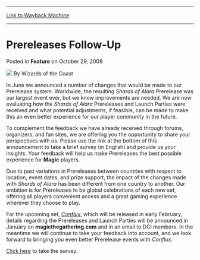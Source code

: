 
---
[Link to Wayback Machine](https://web.archive.org/web/20211021141812/https://magic.wizards.com/en/articles/archive/feature/prereleases-follow-2008-10-29)

[_metadata_:wayback_url]:- "https://magic.wizards.com/en/articles/archive/feature/prereleases-follow-2008-10-29"
[_metadata_:wayback_raw_url]:- "https://web.archive.org/web/20211021141812id_/https://magic.wizards.com/en/articles/archive/feature/prereleases-follow-2008-10-29"
[_metadata_:wayback_capture_timestamp]:- "2021-10-21 14:18:12+00:00"
[_metadata_:description]:- "In June we announced a number of changes that would be made to our Prerelease system. Worldwide, the resulting Shards of Alara Prerelease was our largest event ever, but we know improvements are needed. We are now evaluating how the Shards of Alara Prereleases and Launch Parties were received and what potential adjustments, if feasible, can be made to make this an even better"
[_metadata_:generator]:- "Drupal 7 (http://drupal.org)"
[_metadata_:publish_date]:- "2008-10-29"
---


Prereleases Follow-Up
=====================



 Posted in **Feature**
 on October 29, 2008 






![](https://media.magic.wizards.com/styles/auth_small/public/images/person/wizards_author.jpg)
By Wizards of the Coast











In June we announced a number of changes that would be made to our Prerelease system. Worldwide, the resulting *Shards of Alara* Prerelease was our largest event ever, but we know improvements are needed. We are now evaluating how the *Shards of Alara* Prereleases and Launch Parties were received and what potential adjustments, if feasible, can be made to make this an even better experience for our player community in the future. 

To complement the feedback we have already received through forums, organizers, and fan sites, we are offering you the opportunity to share your perspectives with us. Please use the link at the bottom of this announcement to take a brief survey (in English) and provide us your insights. Your feedback will help us make Prereleases the best possible experience for **Magic** players.

Due to past variations in Prereleases between countries with respect to location, event dates, and prize support, the impact of the changes made with *Shards of Alara* has been different from one country to another. Our ambition is for Prereleases to be global celebrations of each new set, offering all players convenient access and a great gaming experience wherever they choose to play.

For the upcoming set, [*Conflux*](/en/articles/archive/announcing-conflux-2008-07-30), which will be released in early February, details regarding the Prereleases and Launch Parties will be announced in January on **magicthegathering.com** and in an email to DCI members. In the meantime we will continue to take your feedback into account, and we look forward to bringing you even better Prerelease events with *Conflux*.

[Click here](http://deploy.ztelligence.com/start/index.jsp?PIN=13AP9LMTPXAA4) to take the survey.







